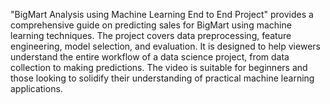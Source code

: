 "BigMart Analysis using Machine Learning End to End Project" provides a comprehensive guide on predicting sales for BigMart using machine learning techniques. The project covers data preprocessing, feature engineering, model selection, and evaluation. It is designed to help viewers understand the entire workflow of a data science project, from data collection to making predictions. The video is suitable for beginners and those looking to solidify their understanding of practical machine learning applications.
